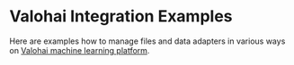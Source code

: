 # Valohai Integration Examples

Here are examples how to manage files and data adapters in various ways on [Valohai machine learning platform][vh].

[vh]: https://valohai.com/
